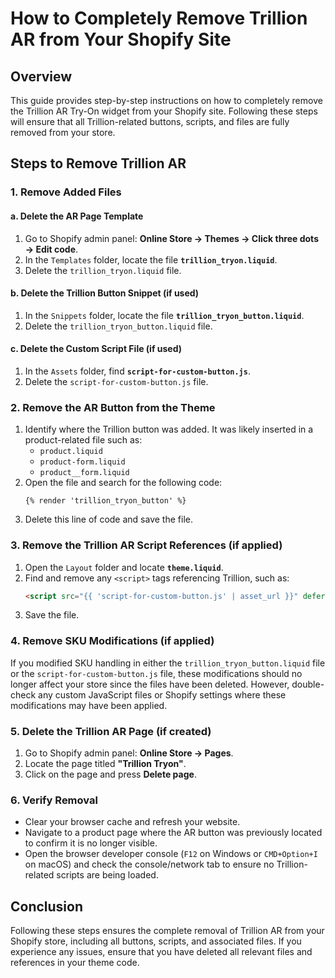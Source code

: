 # How to Completely Remove Trillion AR from Your Shopify Site

## Overview

This guide provides step-by-step instructions on how to completely remove the Trillion AR Try-On widget from your Shopify site. Following these steps will ensure that all Trillion-related buttons, scripts, and files are fully removed from your store.

## Steps to Remove Trillion AR

### 1. Remove Added Files

#### a. Delete the AR Page Template
1. Go to Shopify admin panel: **Online Store → Themes → Click three dots → Edit code**.
2. In the `Templates` folder, locate the file **`trillion_tryon.liquid`**.
3. Delete the `trillion_tryon.liquid` file.

#### b. Delete the Trillion Button Snippet (if used)
1. In the `Snippets` folder, locate the file **`trillion_tryon_button.liquid`**.
2. Delete the `trillion_tryon_button.liquid` file.

#### c. Delete the Custom Script File (if used)
1. In the `Assets` folder, find **`script-for-custom-button.js`**.
2. Delete the `script-for-custom-button.js` file.

### 2. Remove the AR Button from the Theme
1. Identify where the Trillion button was added. It was likely inserted in a product-related file such as:
   - `product.liquid`
   - `product-form.liquid`
   - `product__form.liquid`
2. Open the file and search for the following code:
   ```liquid
   {% render 'trillion_tryon_button' %}
   ```
3. Delete this line of code and save the file.

### 3. Remove the Trillion AR Script References (if applied)
1. Open the `Layout` folder and locate **`theme.liquid`**.
2. Find and remove any `<script>` tags referencing Trillion, such as:
   ```html
   <script src="{{ 'script-for-custom-button.js' | asset_url }}" defer type="module"></script>
   ```
3. Save the file.

### 4. Remove SKU Modifications (if applied)
If you modified SKU handling in either the `trillion_tryon_button.liquid` file or the `script-for-custom-button.js` file, these modifications should no longer affect your store since the files have been deleted. However, double-check any custom JavaScript files or Shopify settings where these modifications may have been applied.

### 5. Delete the Trillion AR Page (if created)
1. Go to Shopify admin panel: **Online Store → Pages**.
2. Locate the page titled **"Trillion Tryon"**.
3. Click on the page and press **Delete page**.

### 6. Verify Removal
- Clear your browser cache and refresh your website.
- Navigate to a product page where the AR button was previously located to confirm it is no longer visible.
- Open the browser developer console (`F12` on Windows or `CMD+Option+I` on macOS) and check the console/network tab to ensure no Trillion-related scripts are being loaded.

## Conclusion
Following these steps ensures the complete removal of Trillion AR from your Shopify store, including all buttons, scripts, and associated files. If you experience any issues, ensure that you have deleted all relevant files and references in your theme code.

